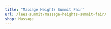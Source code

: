 ```yaml
---
title: "Massage Heights Summit Fair"
url: /lees-summit/massage-heights-summit-fair/
shop: Massage
---
```

